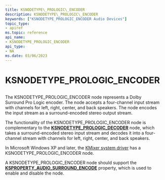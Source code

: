 ```yaml
---
title: KSNODETYPE\_PROLOGIC\_ENCODER
description: KSNODETYPE\_PROLOGIC\_ENCODER
keywords: ["KSNODETYPE_PROLOGIC_ENCODER Audio Devices"]
topic_type:
- apiref
ms.topic: reference
api_name:
- KSNODETYPE_PROLOGIC_ENCODER
api_type:
- NA
ms.date: 03/06/2023
---
```



# KSNODETYPE\_PROLOGIC\_ENCODER


## <span id="ddk_ksnodetype_prologic_encoder_ks"></span><span id="DDK_KSNODETYPE_PROLOGIC_ENCODER_KS"></span>


The KSNODETYPE\_PROLOGIC\_ENCODER node represents a Dolby Surround Pro Logic encoder. The node accepts a four-channel input stream with channels for left, right, center, and back speakers. The node encodes the input stream as a surround-encoded stereo output stream.

The functionality of the KSNODETYPE\_PROLOGIC\_ENCODER node is complementary to the [**KSNODETYPE\_PROLOGIC\_DECODER**](ksnodetype-prologic-decoder.md) node, which takes a surround-encoded stereo input stream and decodes it into a four-channel stream with channels for left, right, center, and back speakers.

In Microsoft Windows XP and later, the [KMixer system driver](./kernel-mode-wdm-audio-components.md#kmixer-system-driver) has a KSNODETYPE\_PROLOGIC\_ENCODER node.

A KSNODETYPE\_PROLOGIC\_ENCODER node should support the [**KSPROPERTY\_AUDIO\_SURROUND\_ENCODE**](ksproperty-audio-surround-encode.md) property, which is used to enable and disable the node.

 

